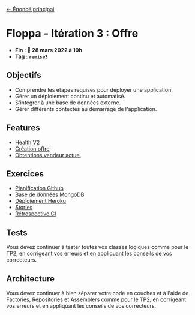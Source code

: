 [← Énoncé principal](https://github.com/glo2003/H22-enonce)

# Floppa - Itération 3 : Offre

- **Fin : 📅 28 mars 2022 à 10h**
- **Tag : `remise3`**

## Objectifs

- Comprendre les étapes requises pour déployer une application.
- Gérer un déploiement continu et automatisé.
- S'intégrer à une base de données externe.
- Gérer différents contextes au démarrage de l'application.

## Features

- [Health V2](./features/0.healtv2.md)
- [Création offre](./features/1.offer-create.md)
- [Obtentions vendeur actuel](./features/2.current-seller-get.md)

## Exercices

- [Planification Github](./exercices/processus.md)
- [Base de données MongoDB](./exercices/mongo.md)
- [Déploiement Heroku](./exercices/deploy.md)
- [Stories](./exercices/stories.md)
- [Rétrospective CI](./exercices/retro-ci.md)

## Tests

Vous devez continuer à tester toutes vos classes logiques comme pour le TP2, en corrigeant vos erreurs et en appliquant les conseils de vos correcteurs.

## Architecture

Vous devez continuer à bien séparer votre code en couches et à l'aide de Factories, Repositories et Assemblers comme pour le TP2, en corrigeant vos erreurs et en appliquant les conseils de vos correcteurs.
